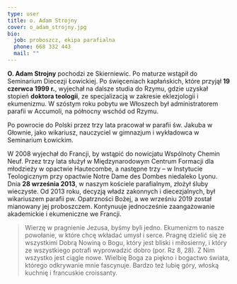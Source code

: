 ```yaml
---
type: user
title: o. Adam Strojny
cover: o_adam_strojny.jpg
bio:
  job: proboszcz, ekipa parafialna
  phone: 668 332 443
  mail: ""
---
```


**O. Adam Strojny** pochodzi ze Skierniewic. Po maturze wstąpił do Seminarium Diecezji Łowickiej. Po święceniach kapłańskich, które przyjął **19 czerwca 1999 r.**, wyjechał na dalsze studia do Rzymu, gdzie uzyskał stopień **doktora teologii**, ze specjalizacją w zakresie eklezjologii i ekumenizmu. W szóstym roku pobytu we Włoszech był administratorem parafii w Accumoli, na północny wschód od Rzymu.

Po powrocie do Polski przez trzy lata pracował w parafii św. Jakuba w Głownie, jako wikariusz, nauczyciel w gimnazjum i wykładowca w Seminarium Łowickim.

W 2008 wyjechał do Francji, by wstąpić do nowicjatu Wspólnoty Chemin Neuf. Przez trzy lata służył w Międzynarodowym Centrum Formacji dla młodzieży w opactwie Hautecombe, a następne trzy – w Instytucie Teologicznym przy opactwie Notre Dame des Dombes niedaleko Lyonu. Dnia **28 września 2013**, w naszym kościele parafialnym, złożył śluby wieczyste. Od 2013 roku, decyzją władz zakonnych i diecezjalnych, był wikariuszem parafii pw. Opatrzności Bożej, a we wrześniu 2019 został mianowany jej proboszczem. Kontynuuje jednocześnie zaangażowanie akademickie i ekumeniczne we Francji.

> Wierzę w pragnienie Jezusa, byśmy byli jedno. Ekumenizm to nasze powołanie, w które chcę wkładać umysł i serce. Pragnę dzielić się ze wszystkimi Dobrą Nowiną o Bogu, który jest bliski i miłosierny, i który ze wszystkiego potrafi wyprowadzić dobro (por. Rz 8, 28). Z Nim wszystko jest ciągle nowe. Wielbię Boga za piękno i bogactwo świata, którego odkrywanie mnie fascynuje. Bardzo też lubię góry, włoską kuchnię i francuskie croissanty.
